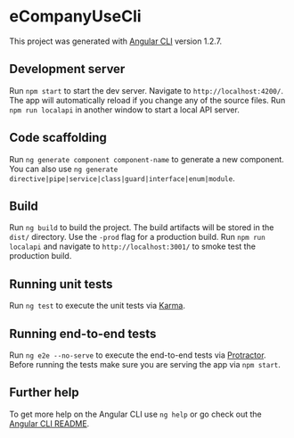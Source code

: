 # eCompanyUseCli

This project was generated with [Angular CLI](https://github.com/angular/angular-cli) version 1.2.7.

## Development server

Run `npm start` to start the dev server. Navigate to `http://localhost:4200/`. The app will automatically reload 
if you change any of the source files. Run `npm run localapi` in another window to start a local API server.

## Code scaffolding

Run `ng generate component component-name` to generate a new component. You can also use `ng generate directive|pipe|service|class|guard|interface|enum|module`.

## Build

Run `ng build` to build the project. The build artifacts will be stored in the `dist/` directory. Use the `-prod` flag 
for a production build. Run `npm run localapi` and navigate to `http://localhost:3001/` to smoke test the production build.

## Running unit tests

Run `ng test` to execute the unit tests via [Karma](https://karma-runner.github.io).

## Running end-to-end tests

Run `ng e2e --no-serve` to execute the end-to-end tests via [Protractor](http://www.protractortest.org/).
Before running the tests make sure you are serving the app via `npm start`.

## Further help

To get more help on the Angular CLI use `ng help` or go check out the [Angular CLI README](https://github.com/angular/angular-cli/blob/master/README.md).
